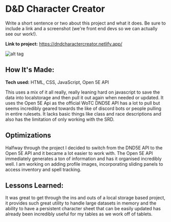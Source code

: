 # D&D Character Creator
Write a short sentence or two about this project and what it does. Be sure to include a link and a screenshot (we're front end devs so we can actually see our work!).

**Link to project:** https://dndcharactercreator.netlify.app/

![alt tag](https://user-images.githubusercontent.com/1900240/168688201-1e1a5204-6c75-4c99-bab3-852b78abc65a.jpg)

## How It's Made:

**Tech used:** HTML, CSS, JavaScript, Open 5E API

This uses a mix of it all really, really leaning hard on javascript to save the data into localstorage and then pull it out again when needed or updated. It uses the Open 5E Api as the official WoTC DND5E API has a lot to pull but seems incredibly geared towards the like of discord bots or people pulling in entire rulesets. It lacks basic things like class and race descriptions and also has the limitation of only working with the SRD.

## Optimizations

Halfway through the project I decided to switch from the DND5E API to the Open 5E API and it became a lot easier to work with. The Open 5E API immediately generates a ton of information and has it organised incredibly well. I am working on adding profile images, incorporating sliding panels to access inventory and spell tracking.

## Lessons Learned:

It was great to get through the ins and outs of a local storage based project, it provides such great utility to handle large datasets in memory and the ability to have a persistent character sheet that can be easily updated has already been incredibly useful for my tables as we work off of tablets.